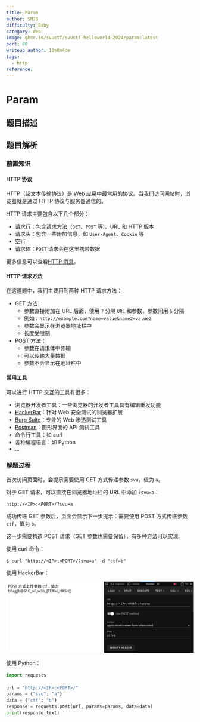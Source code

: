```yaml
---
title: Param
author: SMJB
difficulty: Baby
category: Web
image: ghcr.io/svuctf/svuctf-helloworld-2024/param:latest
port: 80
writeup_author: 13m0n4de
tags:
  - http
reference:
---
```


# Param

## 题目描述

## 题目解析

### 前置知识

#### HTTP 协议

HTTP（超文本传输协议）是 Web 应用中最常用的协议。当我们访问网站时，浏览器就是通过 HTTP 协议与服务器通信的。

HTTP 请求主要包含以下几个部分：

- 请求行：包含请求方法（`GET`、`POST` 等)、URL 和 HTTP 版本
- 请求头：包含一些附加信息，如 `User-Agent`、`Cookie` 等
- 空行
- 请求体：`POST` 请求会在这里携带数据

更多信息可以查看[HTTP 消息](https://developer.mozilla.org/zh-CN/docs/Web/HTTP/Messages)。

#### HTTP 请求方法

在这道题中，我们主要用到两种 HTTP 请求方法：

- GET 方法：
    - 参数直接附加在 URL 后面，使用 `?` 分隔 `URL` 和参数，参数间用 `&` 分隔
    - 例如：`http://example.com?name=value&name2=value2`
    - 参数会显示在浏览器地址栏中
    - 长度受限制
- POST 方法：
    - 参数在请求体中传输
    - 可以传输大量数据
    - 参数不会显示在地址栏中

#### 常用工具

可以进行 HTTP 交互的工具有很多：

- 浏览器开发者工具：一些浏览器的开发者工具具有编辑重发功能
- [HackerBar](https://github.com/0140454/hackbar)：针对 Web 安全测试的浏览器扩展
- [Burp Suite](https://portswigger.net/burp)：专业的 Web 渗透测试工具
- [Postman](https://www.postman.com/)：图形界面的 API 测试工具
- 命令行工具：如 curl
- 各种编程语言：如 Python
- ...

### 解题过程

首次访问页面时，会提示需要使用 GET 方式传递参数 `svu`，值为 `a`。

对于 GET 请求，可以直接在浏览器地址栏的 URL 中添加 `?svu=a`：

```
http://<IP>:<PORT>/?svu=a
```

成功传递 GET 参数后，页面会显示下一步提示：需要使用 POST 方式传递参数 `ctf`，值为 `b`。

这一步需要构造 POST 请求（GET 参数也需要保留），有多种方法可以实现:

使用 curl 命令：

```
$ curl "http://<IP>:<PORT>/?svu=a" -d "ctf=b" 
```

使用 HackerBar：

![hackerbar](./writeup/hackerbar.png)

使用 Python：

```python
import requests

url = "http://<IP>:<PORT>/"
params = {"svu": "a"}
data = {"ctf": "b"}
response = requests.post(url, params=params, data=data)
print(response.text)
```
